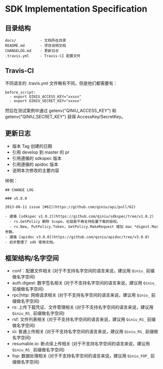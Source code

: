 # SDK Implementation Specification


## 目录结构


```
docs/			- 文档所在目录
README.md		- 项目说明文档
CHANGELOG.md	- 更新日志
.travis.yml		- Travis-CI 配置文件
```

## Travis-CI

不同语言的 .travis.yml 文件略有不同，但是他们都需要有：

```
before_script:
  - export QINIU_ACCESS_KEY="xxxxx"
  - export QINIU_SECRET_KEY="xxxxx"
```

然后在测试案例中通过 getenv("QINIU_ACCESS_KEY") 和 getenv("QINIU_SECRET_KEY") 获得 AccessKey/SecretKey。


## 更新日志

- 版本 Tag 创建的日期
- 引用 develop 到 master 的 pr
- 引用遵循的 sdkspec 版本
- 引用遵循的 apidoc 版本
- 说明本次修改的主要内容

样例：

```
## CHANGE LOG

### v5.0.0

2013-06-11 issue [#62](https://github.com/qiniu/api/pull/62)

- 遵循 [sdkspec v1.0.2](https://github.com/qiniu/sdkspec/tree/v1.0.2)
  - rs.GetPolicy 删除 Scope，也就是不再支持批量下载的授权。
  - rs.New, PutPolicy.Token, GetPolicy.MakeRequest 增加 mac *digest.Mac 参数。
- 遵循 [apidoc v3.0.0](https://github.com/qiniu/apidoc/tree/v3.0.0)
- 初步整理了 sdk 使用文档。
```


## 框架结构/名字空间

- conf：配置文件相关 (对于不支持名字空间的语言来说，建议用 `Qiniu_` 前缀做名字空间)
- auth.digest: 数字签名相关 (对于不支持名字空间的语言来说，建议用 `Qiniu_` 前缀做名字空间)
- rpc|http: 网络请求相关 (对于不支持名字空间的语言来说，建议用 `Qiniu_` 前缀做名字空间)
- rs: 上传下载凭证、文件管理相关 (对于不支持名字空间的语言来说，建议用 `Qiniu_RS_` 前缀做名字空间)
- rsf: 文件列表相关 (对于不支持名字空间的语言来说，建议用 `Qiniu_RS_` 前缀做名字空间)
- io: 普通上传相关 (对于不支持名字空间的语言来说，建议用 `Qiniu_RS_` 前缀做名字空间)
- resumable.io: 断点续上传相关 (对于不支持名字空间的语言来说，建议用 `Qiniu_RS_` 前缀做名字空间)
- fop: 数据处理相关 (对于不支持名字空间的语言来说，建议用 `Qiniu_FOP_` 前缀做名字空间)
